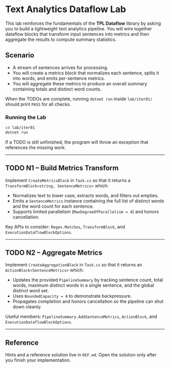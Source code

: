 # Text Analytics Dataflow Lab

This lab reinforces the fundamentals of the **TPL Dataflow** library by asking you to build a lightweight text analytics pipeline. You will wire together dataflow blocks that transform input sentences into metrics and then aggregate the results to compute summary statistics.

## Scenario

- A stream of sentences arrives for processing.
- You will create a metrics block that normalizes each sentence, splits it into words, and emits per-sentence metrics.
- You will aggregate these metrics to produce an overall summary containing totals and distinct word counts.

When the TODOs are complete, running `dotnet run` inside `lab/iter01/` should print `PASS` for all checks.

### Running the Lab

```bash
cd lab/iter01
dotnet run
```

If a TODO is still unfinished, the program will throw an exception that references the missing work.

---

## TODO N1 – Build Metrics Transform

Implement `CreateMetricsBlock` in `Task.cs` so that it returns a `TransformBlock<string, SentenceMetrics>` which:

- Normalizes text to lower case, extracts words, and filters out empties.
- Emits a `SentenceMetrics` instance containing the full list of distinct words and the word count for each sentence.
- Supports limited parallelism (`MaxDegreeOfParallelism = 4`) and honors cancellation.

Key APIs to consider: `Regex.Matches`, `TransformBlock`, and `ExecutionDataflowBlockOptions`.

---

## TODO N2 – Aggregate Metrics

Implement `CreateAggregationBlock` in `Task.cs` so that it returns an `ActionBlock<SentenceMetrics>` which:

- Updates the provided `PipelineSummary` by tracking sentence count, total words, maximum distinct words in a single sentence, and the global distinct word set.
- Uses `BoundedCapacity = 8` to demonstrate backpressure.
- Propagates completion and honors cancellation so the pipeline can shut down cleanly.

Useful members: `PipelineSummary.AddSentenceMetrics`, `ActionBlock`, and `ExecutionDataflowBlockOptions`.

---

## Reference

Hints and a reference solution live in `REF.md`. Open the solution only after you finish your implementation.
